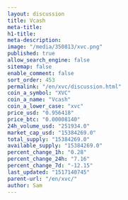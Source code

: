 ```yaml
---
layout: discussion
title: Vcash
meta-title: 
h1-title: 
meta-description: 
image: "/media/350813/xvc.png"
published: true
allow_search_engine: false
sitemap: false
enable_comment: false
sort_order: 453
permalink: "/en/xvc/discussion.html"
coin_a_symbol: "XVC"
coin_a_name: "Vcash"
coin_a_lower_case: "xvc"
price_usd: "0.956418"
price_btc: "0.00008140"
24h_volume_usd: "251934.0"
market_cap_usd: "15384269.0"
total_supply: "15384269.0"
available_supply: "15384269.0"
percent_change_1h: "0.28"
percent_change_24h: "7.16"
percent_change_7d: "-12.15"
last_updated: "1517140745"
parent-url: "/en/xvc/"
author: Sam
---
```


